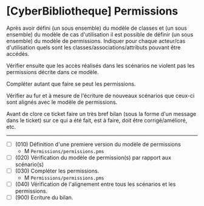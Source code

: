 [CyberBibliotheque] Permissions
==================================================================

Après avoir défini (un sous ensemble) du modèle de classes
et (un sous ensemble) du modèle de cas d'utilisation il est
possible de définir (un sous ensemble) du modèle de permissions.
Indiquer pour chaque acteur/cas d'utilisation quels
sont les classes/associations/attributs pouvant être accédés.

Vérifier ensuite que les accès réalisés dans les scénarios
ne violent pas les permissions décrite dans ce modèle.

Compléter autant que faire se peut les permissions.

Vérifier au fur et à mesure de l'écriture de nouveaux scénarios
que ceux-ci sont alignés avec le modèle de permissions.

Avant de clore ce ticket faire un très bref bilan
(sous la forme d'un message dans le ticket) sur ce qui a été
fait, est à faire, doit être corrigé/amélioré, etc.


________

- [ ] (010) Définition d'une premiere version du modèle de permissions
    - M ``Permissions/permissions.pms``
- [ ] (020) Vérification du modèle de permission(s) par rapport aux scénario(s)
- [ ] (030) Compléter les permissions.
    - M ``Permissions/permissions.pms``
- [ ] (040) Vérification de l'alignement entre tous les scénarios et les permissions.
- [ ] (900) Ecriture du bilan.
